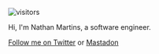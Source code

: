 ![visitors](https://komarev.com/ghpvc/?username=nathanmartins)

Hi, I'm Nathan Martins, a software engineer.

<a rel="me" href="https://twitter.com/nathanmartinsx0">Follow me on Twitter</a> or <a rel="me" href="https://hachyderm.io/@nathan_martins">Mastadon</a>
